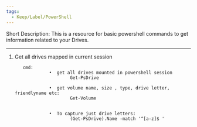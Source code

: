 ```yaml
---
tags:
  - Keep/Label/PowerShell
---
```


Short Description:    This is a resource for basic powershell commands to get information related to your Drives. 
_____________________________________________________________________________


1) Get all drives mapped in current session

          cmd:          
                    •  get all drives mounted in powershell session
                            Get-PsDrive

                    •  get volume name, size , type, drive letter, friendlyname etc:
                            Get-Volume


                    •  To capture just drive letters: 
                            (Get-PsDrive).Name -match '^[a-z]$ '  




